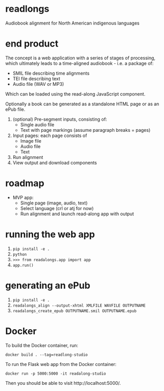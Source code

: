 # readlongs
Audiobook alignment for North American indigenous languages

# end product

The concept is a web application with a series of stages of
processing, which ultimately leads to a time-aligned audiobook -
i.e. a package of:

- SMIL file describing time alignments
- TEI file describing text
- Audio file (WAV or MP3)

Which can be loaded using the read-along JavaScript component.

Optionally a book can be generated as a standalone HTML page or
as an ePub file.

1. (optional) Pre-segment inputs, consisting of:
   - Single audio file
   - Text with page markings (assume paragraph breaks = pages)
2. Input pages: each page consists of
   - Image file
   - Audio file
   - Text
3. Run alignment
4. View output and download components

# roadmap

- MVP app:
  - Single page (image, audio, text)
  - Select language (crl or atj for now)
  - Run alignment and launch read-along app with output

# running the web app

1. `pip install -e .`
2. `python`
3. `>>> from readalongs.app import app`
4. `app.run()`

# generating an ePub

1. `pip install -e .`
2. `readalongs_align --output-xhtml XMLFILE WAVFILE OUTPUTNAME`
3. `readalongs_create_epub OUTPUTNAME.smil OUTPUTNAME.epub`

# Docker

To build the Docker container, run:

    docker build . --tag=readlong-studio

To run the Flask web app from the Docker container:

    docker run -p 5000:5000 -it readalong-studio

Then you should be able to visit http://localhost:5000/.
